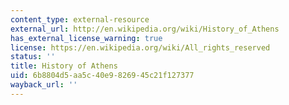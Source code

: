 ```yaml
---
content_type: external-resource
external_url: http://en.wikipedia.org/wiki/History_of_Athens
has_external_license_warning: true
license: https://en.wikipedia.org/wiki/All_rights_reserved
status: ''
title: History of Athens
uid: 6b8804d5-aa5c-40e9-8269-45c21f127377
wayback_url: ''
---
```


